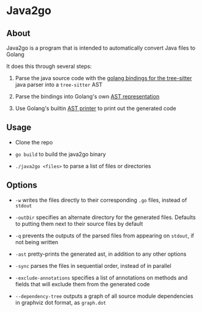 # Java2go
## About

Java2go is a program that is intended to automatically convert Java files to Golang

It does this through several steps:

1. Parse the java source code with the [golang bindings for the tree-sitter](git@github.com:smacker/go-tree-sitter.git) java parser into a `tree-sitter` AST

2. Parse the bindings into Golang's own [AST representation](https://pkg.go.dev/go/ast)

3. Use Golang's builtin [AST printer](https://pkg.go.dev/go/printer) to print out the generated code

## Usage

* Clone the repo

* `go build` to build the java2go binary

* `./java2go <files>` to parse a list of files or directories

## Options

* `-w` writes the files directly to their corresponding `.go` files, instead of `stdout`

* `-outDir` specifies an alternate directory for the generated files. Defaults to putting them next to their source files by default

* `-q` prevents the outputs of the parsed files from appearing on `stdout`, if not being written

* `-ast` pretty-prints the generated ast, in addition to any other options

* `-sync` parses the files in sequential order, instead of in parallel

* `-exclude-annotations` specifies a list of annotations on methods and fields that will exclude them from the generated code

* `--dependency-tree` outputs a graph of all source module dependencies in graphviz dot format, as `graph.dot`
